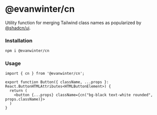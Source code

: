 # @evanwinter/cn

Utility function for merging Tailwind class names as popularized by [@shadcn/ui]('https://ui.shadcn.com/').

### Installation

```bash
npm i @evanwinter/cn
```

### Usage

```tsx
import { cn } from '@evanwinter/cn';

export function Button({ className, ...props }: React.ButtonHTMLAttributes<HTMLButtonElement>) {
  return (
    <button {...props} className={cn("bg-black text-white rounded", props.className)}>
  )
}
```
